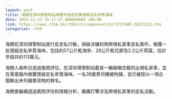```yaml
---
layout: post
title: 海關在深圳灣管制站檢獲市值逾百萬懷疑走私參茸海味
date: 2023-11-13 19:17:37.000000000 +08:00
link: https://news.rthk.hk/rthk/ch/component/k2/1727680-20231113.htm
categories: rthk
---
```


海關在深圳灣管制站進行反走私行動，偵破涉嫌利用跨境私家車走私案件，檢獲一批懷疑走私參茸海味，包括約57公斤乾海參、28公斤乾花膠及2.2公斤燕窩，估計市值共約113萬元。

海關人員昨日透過風險評估，在深圳灣管制站截查一輛報稱空載的出境私家車，並在車尾箱內檢獲懷疑走私參茸海味。一名38歲男司機被拘捕，並已被控以一項企圖輸出未列艙單貨物的罪名。

海關會繼續透過風險評估和情報分析，嚴厲打擊涉及跨境私家車的走私活動。
